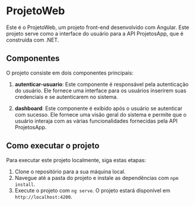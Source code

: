 # ProjetoWeb

Este é o ProjetoWeb, um projeto front-end desenvolvido com Angular. Este projeto serve como a interface do usuário para a API ProjetosApp, que é construída com .NET.

## Componentes

O projeto consiste em dois componentes principais:

1. **autenticar-usuario**: Este componente é responsável pela autenticação do usuário. Ele fornece uma interface para os usuários inserirem suas credenciais e se autenticarem no sistema.

2. **dashboard**: Este componente é exibido após o usuário se autenticar com sucesso. Ele fornece uma visão geral do sistema e permite que o usuário interaja com as várias funcionalidades fornecidas pela API ProjetosApp.

## Como executar o projeto

Para executar este projeto localmente, siga estas etapas:

1. Clone o repositório para a sua máquina local.
2. Navegue até a pasta do projeto e instale as dependências com `npm install`.
3. Execute o projeto com `ng serve`. O projeto estará disponível em `http://localhost:4200`.
